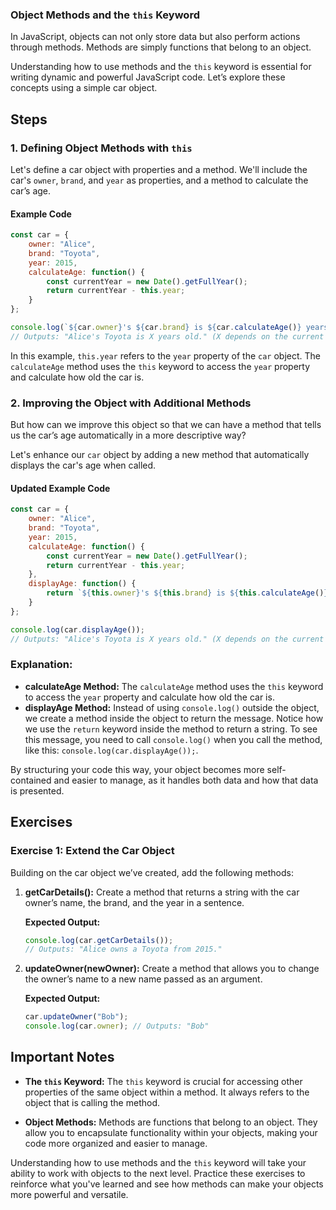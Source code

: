 ### Object Methods and the `this` Keyword

In JavaScript, objects can not only store data but also perform actions through methods. Methods are simply functions that belong to an object. 

Understanding how to use methods and the `this` keyword is essential for writing dynamic and powerful JavaScript code. Let’s explore these concepts using a simple car object.

## Steps

### 1. Defining Object Methods with `this`

Let's define a car object with properties and a method. We'll include the car's `owner`, `brand`, and `year` as properties, and a method to calculate the car’s age.

#### Example Code

```javascript
const car = {
    owner: "Alice",
    brand: "Toyota",
    year: 2015,
    calculateAge: function() {
        const currentYear = new Date().getFullYear();
        return currentYear - this.year;
    }
};

console.log(`${car.owner}'s ${car.brand} is ${car.calculateAge()} years old.`);
// Outputs: "Alice's Toyota is X years old." (X depends on the current year)
```

In this example, `this.year` refers to the `year` property of the `car` object. The `calculateAge` method uses the `this` keyword to access the `year` property and calculate how old the car is.

### 2. Improving the Object with Additional Methods

But how can we improve this object so that we can have a method that tells us the car’s age automatically in a more descriptive way? 

Let's enhance our `car` object by adding a new method that automatically displays the car's age when called.

#### Updated Example Code

```javascript
const car = {
    owner: "Alice",
    brand: "Toyota",
    year: 2015,
    calculateAge: function() {
        const currentYear = new Date().getFullYear();
        return currentYear - this.year;
    },
    displayAge: function() {
        return `${this.owner}'s ${this.brand} is ${this.calculateAge()} years old.`;
    }
};

console.log(car.displayAge());
// Outputs: "Alice's Toyota is X years old." (X depends on the current year)
```

### Explanation:

- **calculateAge Method:** The `calculateAge` method uses the `this` keyword to access the `year` property and calculate how old the car is.
- **displayAge Method:** Instead of using `console.log()` outside the object, we create a method inside the object to return the message. Notice how we use the `return` keyword inside the method to return a string. To see this message, you need to call `console.log()` when you call the method, like this: `console.log(car.displayAge());`.

By structuring your code this way, your object becomes more self-contained and easier to manage, as it handles both data and how that data is presented.

## Exercises

### Exercise 1: Extend the Car Object

Building on the car object we’ve created, add the following methods:

1. **getCarDetails():** Create a method that returns a string with the car owner’s name, the brand, and the year in a sentence.
   
   **Expected Output:**
   ```javascript
   console.log(car.getCarDetails());
   // Outputs: "Alice owns a Toyota from 2015."
   ```

2. **updateOwner(newOwner):** Create a method that allows you to change the owner’s name to a new name passed as an argument.

   **Expected Output:**
   ```javascript
   car.updateOwner("Bob");
   console.log(car.owner); // Outputs: "Bob"
   ```

## Important Notes

- **The `this` Keyword:** The `this` keyword is crucial for accessing other properties of the same object within a method. It always refers to the object that is calling the method.

- **Object Methods:** Methods are functions that belong to an object. They allow you to encapsulate functionality within your objects, making your code more organized and easier to manage.

Understanding how to use methods and the `this` keyword will take your ability to work with objects to the next level. Practice these exercises to reinforce what you've learned and see how methods can make your objects more powerful and versatile.
